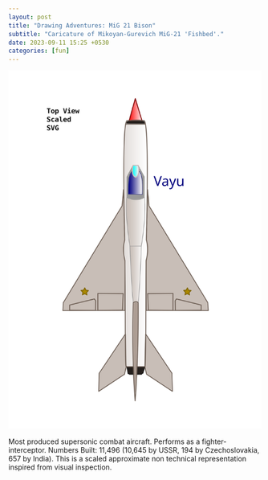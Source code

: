 ```yaml
---
layout: post
title: "Drawing Adventures: MiG 21 Bison"
subtitle: "Caricature of Mikoyan-Gurevich MiG-21 'Fishbed'."
date: 2023-09-11 15:25 +0530
categories: [fun]
---
```


![MiG 21 Bis](/img/mig-21.svg)

Most produced supersonic combat aircraft. Performs as a fighter-interceptor. Numbers Built: 11,496 (10,645 by USSR, 194 by Czechoslovakia, 657 by India). This is a scaled approximate non technical representation inspired from visual inspection.  
